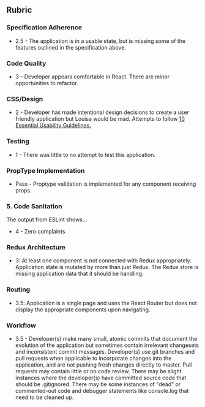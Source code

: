 ## Rubric

### Specification Adherence

<!-- - 3 - The application completes all 2 iterations. -->
- 2.5 - The application is in a usable state, but is missing some of the features outlined in the specification above.

### Code Quality

- 3 - Developer appears comfortable in React. There are minor opportunities to refactor.

### CSS/Design

<!-- - 3 - Developer has made a targeted effort to make the app appealing and user friendly. Evaluator has multiple recommendations for design changes. Follows majority of the [10 Essential Usability Guidelines.](https://speckyboy.com/10-essential-web-application-usability-guidelines/) -->
- 2 - Developer has made intentional design decisions to create a user friendly application but Louisa would be mad. Attempts to follow [10 Essential Usability Guidelines.](https://speckyboy.com/10-essential-web-application-usability-guidelines/)

### Testing

<!-- - 4 - Every component is tested from both a unit and acceptance standpoint, all crucial functionality is tested
- 3 - Almost all components are tested to a level that indicates developer has an understanding of testing
- 2 - A valid attempt was made to test functionality with obvious gaps where functionality is not tested -->
- 1 - There was little to no attempt to test this application.

### PropType Implementation

- Pass - Proptype validation is implemented for any component receiving props.

### 5. Code Sanitation

The output from ESLint shows…

* 4 - Zero complaints

### Redux Architecture

* 3: At least one component is not connected with Redux appropriately. Application state is mutated by more than just Redux. The Redux store is missing application data that it should be handling.

### Routing


* 3.5: Application is a single page and uses the React Router but does not display the appropriate components upon navigating.

### Workflow

- 3.5 - Developer(s) make many small, atomic commits that document the evolution of the application but sometimes contain irrelevant changesets and inconsistent commit messages. Developer(s) use git branches and pull requests when applicable to incorporate changes into the application, and are not pushing fresh changes directly to master. Pull requests may contain little or no code review. There may be slight instances where the developer(s) have committed source code that should be .gitignored. There may be some instances of "dead" or commented-out code and debugger statements like console.log that need to be cleaned up.
